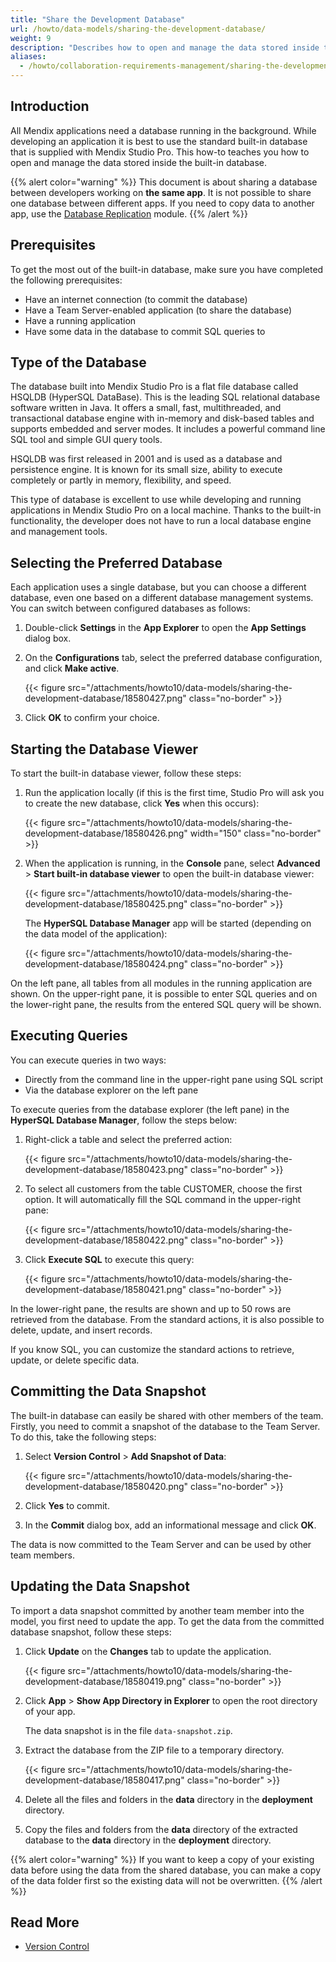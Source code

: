 ```yaml
---
title: "Share the Development Database"
url: /howto/data-models/sharing-the-development-database/
weight: 9
description: "Describes how to open and manage the data stored inside the built-in database that is supplied with Studio Pro."
aliases:
  - /howto/collaboration-requirements-management/sharing-the-development-database/
---
```


## Introduction

All Mendix applications need a database running in the background. While developing an application it is best to use the standard built-in database that is supplied with Mendix Studio Pro. This how-to teaches you how to open and manage the data stored inside the built-in database.

{{% alert color="warning" %}}
This document is about sharing a database between developers working on **the same app**. It is not possible to share one database between different apps. If you need to copy data to another app, use the [Database Replication](/appstore/modules/database-replication/) module.
{{% /alert %}}

## Prerequisites

To get the most out of the built-in database, make sure you have completed the following prerequisites:

* Have an internet connection (to commit the database)
* Have a Team Server-enabled application (to share the database)
* Have a running application
* Have some data in the database to commit SQL queries to

## Type of the Database

The database built into Mendix Studio Pro is a flat file database called HSQLDB (HyperSQL DataBase). This is the leading SQL relational database software written in Java. It offers a small, fast, multithreaded, and transactional database engine with in-memory and disk-based tables and supports embedded and server modes. It includes a powerful command line SQL tool and simple GUI query tools.

HSQLDB was first released in 2001 and is used as a database and persistence engine. It is known for its small size, ability to execute completely or partly in memory, flexibility, and speed.

This type of database is excellent to use while developing and running applications in Mendix Studio Pro on a local machine. Thanks to the built-in functionality, the developer does not have to run a local database engine and management tools.

## Selecting the Preferred Database

Each application uses a single database, but you can choose a different database, even one based on a different database management systems. You can switch between configured databases as follows:

1. Double-click **Settings** in the **App Explorer** to open the **App Settings** dialog box.
2. On the **Configurations** tab, select the preferred database configuration, and click **Make active**.

    {{< figure src="/attachments/howto10/data-models/sharing-the-development-database/18580427.png" class="no-border" >}}

3. Click **OK** to confirm your choice. 

## Starting the Database Viewer

To start the built-in database viewer, follow these steps:

1. Run the application locally (if this is the first time, Studio Pro will ask you to create the new database, click **Yes** when this occurs):

    {{< figure src="/attachments/howto10/data-models/sharing-the-development-database/18580426.png"   width="150"  class="no-border" >}}

2. When the application is running, in the **Console** pane, select **Advanced** > **Start built-in database viewer** to open the built-in database viewer:

    {{< figure src="/attachments/howto10/data-models/sharing-the-development-database/18580425.png" class="no-border" >}} 

    The **HyperSQL Database Manager** app will be started (depending on the data model of the application):

    {{< figure src="/attachments/howto10/data-models/sharing-the-development-database/18580424.png" class="no-border" >}}

On the left pane, all tables from all modules in the running application are shown. On the upper-right pane, it is possible to enter SQL queries and on the lower-right pane, the results from the entered SQL query will be shown.

## Executing Queries

You can execute queries in two ways:

* Directly from the command line in the upper-right pane using SQL script
* Via the database explorer on the left pane

To execute queries from the database explorer (the left pane) in the **HyperSQL Database Manager**, follow the steps below:

1. Right-click a table and select the preferred action:

    {{< figure src="/attachments/howto10/data-models/sharing-the-development-database/18580423.png" class="no-border" >}}

2. To select all customers from the table CUSTOMER, choose the first option. It will automatically fill the SQL command in the upper-right pane:

    {{< figure src="/attachments/howto10/data-models/sharing-the-development-database/18580422.png" class="no-border" >}}

3. Click **Execute SQL** to execute this query:

    {{< figure src="/attachments/howto10/data-models/sharing-the-development-database/18580421.png" class="no-border" >}}

In the lower-right pane, the results are shown and up to 50 rows are retrieved from the database. From the standard actions, it is also possible to delete, update, and insert records.

If you know SQL, you can customize the standard actions to retrieve, update, or delete specific data.

## Committing the Data Snapshot

The built-in database can easily be shared with other members of the team. Firstly, you need to commit a snapshot of the database to the Team Server. To do this, take the following steps:

1. Select **Version Control** > **Add Snapshot of Data**:

    {{< figure src="/attachments/howto10/data-models/sharing-the-development-database/18580420.png" class="no-border" >}}

2. Click **Yes** to commit.
3. In the **Commit** dialog box, add an informational message and click **OK**.

The data is now committed to the Team Server and can be used by other team members.

## Updating the Data Snapshot

To import a data snapshot committed by another team member into the model, you first need to update the app. To get the data from the committed database snapshot, follow these steps:

1. Click **Update** on the **Changes** tab to update the application.

    {{< figure src="/attachments/howto10/data-models/sharing-the-development-database/18580419.png" class="no-border" >}}

1. Click **App** > **Show App Directory in Explorer** to open the root directory of your app.

    The data snapshot is in the file `data-snapshot.zip`. 

1. Extract the database from the ZIP file to a temporary directory.

    {{< figure src="/attachments/howto10/data-models/sharing-the-development-database/18580417.png" class="no-border" >}}

1. Delete all the files and folders in the **data** directory in the **deployment** directory.

1. Copy the files and folders from the **data** directory of the extracted database to the **data** directory in the **deployment** directory.

{{% alert color="warning" %}}
If you want to keep a copy of your existing data before using the data from the shared database, you can make a copy of the data folder first so the existing data will not be overwritten.
{{% /alert %}}

## Read More

* [Version Control](/refguide10/version-control/)
